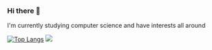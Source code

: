 ### Hi there 👋

I'm currently studying computer science and have interests all around

[![Top Langs](https://github-readme-stats.vercel.app/api/top-langs/?username=andrebhu&layout=compact)](https://github.com/anuraghazra/github-readme-stats)
![](https://hit.yhype.me/github/profile?user_id=46980924)
